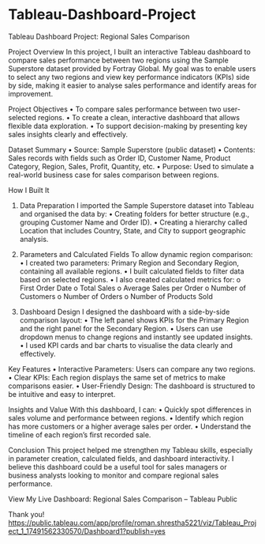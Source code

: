 # Tableau-Dashboard-Project

Tableau Dashboard Project: Regional Sales Comparison

Project Overview
In this project, I built an interactive Tableau dashboard to compare sales performance between two regions using the Sample Superstore dataset provided by Fortray Global. My goal was to enable users to select any two regions and view key performance indicators (KPIs) side by side, making it easier to analyse sales performance and identify areas for improvement.

Project Objectives
•	To compare sales performance between two user-selected regions.
•	To create a clean, interactive dashboard that allows flexible data exploration.
•	To support decision-making by presenting key sales insights clearly and effectively.

Dataset Summary
•	Source: Sample Superstore (public dataset)
•	Contents: Sales records with fields such as Order ID, Customer Name, Product Category, Region, Sales, Profit, Quantity, etc.
•	Purpose: Used to simulate a real-world business case for sales comparison between regions.

How I Built It

1. Data Preparation
I imported the Sample Superstore dataset into Tableau and organised the data by:
•	Creating folders for better structure (e.g., grouping Customer Name and Order ID).
•	Creating a hierarchy called Location that includes Country, State, and City to support geographic analysis.

2. Parameters and Calculated Fields
To allow dynamic region comparison:
•	I created two parameters: Primary Region and Secondary Region, containing all available regions.
•	I built calculated fields to filter data based on selected regions.
•	I also created calculated metrics for:
o	First Order Date
o	Total Sales
o	Average Sales per Order
o	Number of Customers
o	Number of Orders
o	Number of Products Sold

3. Dashboard Design
I designed the dashboard with a side-by-side comparison layout:
•	The left panel shows KPIs for the Primary Region and the right panel for the Secondary Region.
•	Users can use dropdown menus to change regions and instantly see updated insights.
•	I used KPI cards and bar charts to visualise the data clearly and effectively.

Key Features
•	Interactive Parameters: Users can compare any two regions.
•	Clear KPIs: Each region displays the same set of metrics to make comparisons easier.
•	User-Friendly Design: The dashboard is structured to be intuitive and easy to interpret.

Insights and Value
With this dashboard, I can:
•	Quickly spot differences in sales volume and performance between regions.
•	Identify which region has more customers or a higher average sales per order.
•	Understand the timeline of each region’s first recorded sale.

Conclusion
This project helped me strengthen my Tableau skills, especially in parameter creation, calculated fields, and dashboard interactivity. I believe this dashboard could be a useful tool for sales managers or business analysts looking to monitor and compare regional sales performance.

View My Live Dashboard:
Regional Sales Comparison – Tableau Public


Thank you!
https://public.tableau.com/app/profile/roman.shrestha5221/viz/Tableau_Project_1_17491562330570/Dashboard1?publish=yes
